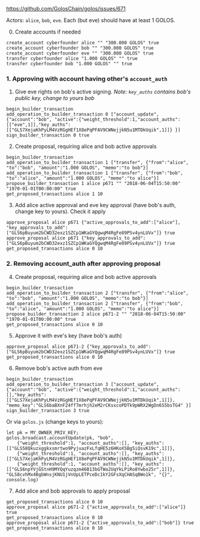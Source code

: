https://github.com/GolosChain/golos/issues/671

Actors: `alice`, `bob`, `eve`. Each (but eve) should have at least 1 GOLOS.

0. Create accounts if needed
```
create_account cyberfounder alice "" "300.000 GOLOS" true
create_account cyberfounder bob "" "300.000 GOLOS" true
create_account cyberfounder eve "" "300.000 GOLOS" true
transfer cyberfounder alice "1.000 GOLOS" "" true
transfer cyberfounder bob "1.000 GOLOS" "" true
```

### 1. Approving with account having other's `account_auth`
1. Give eve rights on bob's active signing. *Note: `key_auths` contains bob's public key, change to yours bob*
```
begin_builder_transaction
add_operation_to_builder_transaction 0 ["account_update", {"account":"bob", "active":{"weight_threshold":1,"account_auths":[["eve",1]],"key_auths":[["GLS7XejaKhPyLM4VzRGgHEf1X8ePqPFAV9CWNejjkN5u1MTDkUqik",1]]} }]
sign_builder_transaction 0 true
```

2. Create proposal, requiring alice and bob active approvals
```
begin_builder_transaction
add_operation_to_builder_transaction 1 ["transfer", {"from":"alice", "to":"bob", "amount":"1.000 GOLOS", "memo":"to bob"}]
add_operation_to_builder_transaction 1 ["transfer", {"from":"bob", "to":"alice", "amount":"1.000 GOLOS", "memo":"to alice"}]
propose_builder_transaction 1 alice p671 "" "2018-06-04T15:50:00" "1970-01-01T00:00:00" true
get_proposed_transactions alice 1 10
```

3. Add alice active approval and eve key approval (have bob's auth, change key to yours). Check it apply
```
approve_proposal alice p671 {"active_approvals_to_add":["alice"], "key_approvals_to_add":["GLS6pBuyum2bCWD32exz1SZCp1WKaGYQgwqM4RgFe89PSv4ynLUVx"]} true
approve_proposal alice p671 {"key_approvals_to_add":["GLS6pBuyum2bCWD32exz1SZCp1WKaGYQgwqM4RgFe89PSv4ynLUVx"]} true
get_proposed_transactions alice 0 10
```

### 2. Removing account_auth after approving proposal

4. Create proposal, requiring alice and bob active approvals
```
begin_builder_transaction
add_operation_to_builder_transaction 2 ["transfer", {"from":"alice", "to":"bob", "amount":"1.000 GOLOS", "memo":"to bob"}]
add_operation_to_builder_transaction 2 ["transfer", {"from":"bob", "to":"alice", "amount":"1.000 GOLOS", "memo":"to alice"}]
propose_builder_transaction 2 alice p671-2 "" "2018-06-04T15:50:00" "1970-01-01T00:00:00" true
get_proposed_transactions alice 0 10
```

5. Approve it with eve's key (have bob's auth)
```
approve_proposal alice p671-2 {"key_approvals_to_add":["GLS6pBuyum2bCWD32exz1SZCp1WKaGYQgwqM4RgFe89PSv4ynLUVx"]} true
get_proposed_transactions alice 0 10
```

6. Remove bob's active auth from eve
```
begin_builder_transaction
add_operation_to_builder_transaction 3 ["account_update", {"account":"bob", "active":{"weight_threshold":1,"account_auths":[],"key_auths":[["GLS7XejaKhPyLM4VzRGgHEf1X8ePqPFAV9CWNejjkN5u1MTDkUqik",1]]}, "memo_key":"GLS6baBXnF24ff7mrhjh2eM2rCKsxcoPDTk9pWRX2WgDn6S5bsTG4" }]
sign_builder_transaction 3 true
```
Or via `golos.js` (change keys to yours):
```
let pk = MY_OWNER_PRIV_KEY;
golos.broadcast.accountUpdate(pk, "bob",
    {"weight_threshold":1, "account_auths":[], "key_auths": [["GLS58Qkuzxggkxsmrtwo9PyjuazFxLfqHE5z6HKoX5Bg5iQsvK19c",1]]},
    {"weight_threshold":1, "account_auths":[], "key_auths": [["GLS7XejaKhPyLM4VzRGgHEf1X8ePqPFAV9CWNejjkN5u1MTDkUqik",1]]},
    {"weight_threshold":1, "account_auths":[], "key_auths": [["GLS6npYVjGStnH9MYQqYuzqzm46B13bGTWa2UqYkLPiRo8Ywbo25r",1]]}, "GLS8cvhMx4BgbWnsjKNU1jVnUpLETPceDc1kY2GFsXqCHASqBWo1k", "{}", console.log)
```

7. Add alice and bob approvals to apply proposal
```
get_proposed_transactions alice 0 10
approve_proposal alice p671-2 {"active_approvals_to_add":["alice"]} true
get_proposed_transactions alice 0 10
approve_proposal alice p671-2 {"active_approvals_to_add":["bob"]} true
get_proposed_transactions alice 0 10
```
